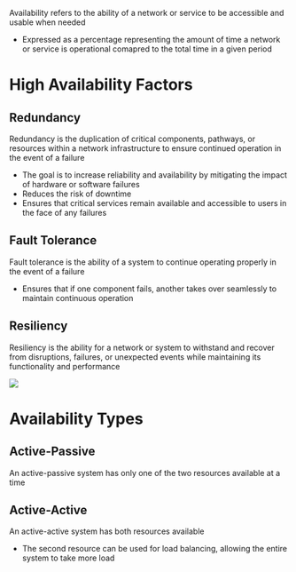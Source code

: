 Availability refers to the ability of a network or service to be accessible and usable when needed

* Expressed as a percentage representing the amount of time a network or service is operational comapred to the total time in a given period

# High Availability Factors

## Redundancy

Redundancy is the duplication of critical components, pathways, or resources within a network infrastructure to ensure continued operation in the event of a failure

* The goal is to increase reliability and availability by mitigating the impact of hardware or software failures
* Reduces the risk of downtime
* Ensures that critical services remain available and accessible to users in the face of any failures

## Fault Tolerance

Fault tolerance is the ability of a system to continue operating properly in the event of a failure

* Ensures that if one component fails, another takes over seamlessly to maintain continuous operation

## Resiliency

Resiliency is the ability for a network or system to withstand and recover from disruptions, failures, or unexpected events while maintaining its functionality and performance

![](https://github.com/JonmarCorpuz/SecondBrain/blob/main/Assets/Whitespace.png)

# Availability Types

## Active-Passive

An active-passive system has only one of the two resources available at a time

## Active-Active

An active-active system has both resources available

* The second resource can be used for load balancing, allowing the entire system to take more load
